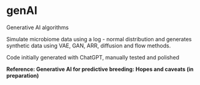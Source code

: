 # genAI
Generative AI algorithms 

Simulate microbiome data using a log - normal distribution and generates synthetic data using VAE, GAN, ARR, diffusion and flow methods.

Code initially generated with ChatGPT, manually tested and polished

**Reference: Generative AI for predictive breeding: Hopes and caveats (in preparation)**


